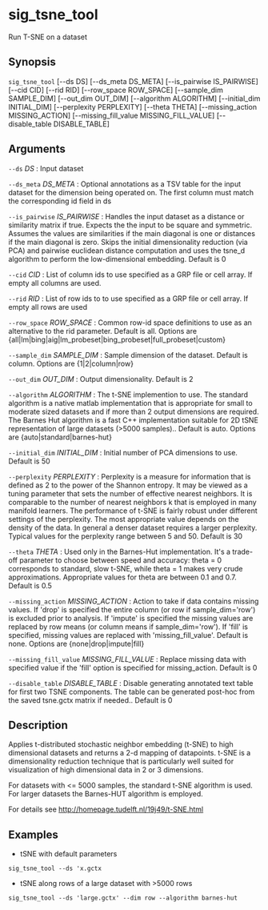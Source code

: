 # sig_tsne_tool
Run T-SNE on a dataset

## Synopsis
`sig_tsne_tool` [--ds DS] [--ds_meta DS_META] 
[--is_pairwise IS_PAIRWISE] [--cid CID] [--rid RID] [--row_space ROW_SPACE] [--sample_dim 
SAMPLE_DIM] [--out_dim OUT_DIM] [--algorithm ALGORITHM] [--initial_dim INITIAL_DIM] 
[--perplexity PERPLEXITY] [--theta THETA] [--missing_action MISSING_ACTION] 
[--missing_fill_value MISSING_FILL_VALUE] [--disable_table DISABLE_TABLE]

## Arguments

`--ds` *DS*
: Input dataset

`--ds_meta` *DS_META*
: Optional annotations as a TSV table for the input dataset for the dimension 
being operated on. The first column must match the corresponding id field in ds

`--is_pairwise` *IS_PAIRWISE*
: Handles the input dataset as a distance or similarity matrix if true. Expects 
the the input to be square and symmetric. Assumes the values are similarities 
if the main diagonal is one or distances if the main diagonal is zero. Skips 
the initial dimensionality reduction (via PCA) and pairwise euclidean distance 
computation and uses the tsne_d algorithm to perform the low-dimensional 
embedding. Default is 0

`--cid` *CID*
: List of column ids to use specified as a GRP file or cell array. If empty all 
columns are used.

`--rid` *RID*
: List of row ids to to use specified as a GRP file or cell array. If empty all 
rows are used

`--row_space` *ROW_SPACE*
: Common row-id space definitions to use as an alternative to the rid parameter. 
Default is all. Options are 
{all|lm|bing|aig|lm_probeset|bing_probeset|full_probeset|custom}

`--sample_dim` *SAMPLE_DIM*
: Sample dimension of the dataset. Default is column. Options are 
{1|2|column|row}

`--out_dim` *OUT_DIM*
: Output dimensionality. Default is 2

`--algorithm` *ALGORITHM*
: The t-SNE implemention to use. The standard algorithm is a native matlab 
implementation that is appropriate for small to moderate sized datasets and if 
more than 2 output dimensions are required. The Barnes Hut algorithm is a fast 
C++ implementation suitable for 2D tSNE representation of large datasets (>5000 
samples).. Default is auto. Options are {auto|standard|barnes-hut}

`--initial_dim` *INITIAL_DIM*
: Initial number of PCA dimensions to use. Default is 50

`--perplexity` *PERPLEXITY*
: Perplexity is a measure for information that is defined as 2 to the power of 
the Shannon entropy. It may be viewed as a tuning parameter that sets the 
number of effective nearest neighbors. It is comparable to the number of 
nearest neighbors k that is employed in many manifold learners.
The performance of t-SNE is fairly robust under different settings of the 
perplexity. The most appropriate value depends on the density of the data. In 
general a denser dataset requires a larger perplexity. Typical values for the 
perplexity range between 5 and 50. Default is 30

`--theta` *THETA*
: Used only in the Barnes-Hut implementation. It's a trade-off parameter to 
choose between speed and accuracy: theta = 0 corresponds to standard, slow 
t-SNE, while theta = 1 makes very crude approximations. Appropriate values for 
theta are between 0.1 and 0.7. Default is 0.5

`--missing_action` *MISSING_ACTION*
: Action to take if data contains missing values. If 'drop' is specified the 
entire column (or row if sample_dim='row') is excluded prior to analysis. If 
'impute' is specified the missing values are replaced by row means (or column 
means if sample_dim='row'). If 'fill' is specified, missing values are replaced 
with 'missing_fill_value'. Default is none. Options are {none|drop|impute|fill}

`--missing_fill_value` *MISSING_FILL_VALUE*
: Replace missing data with specified value if the 'fill' option is specified for 
missing_action. Default is 0

`--disable_table` *DISABLE_TABLE*
: Disable generating annotated text table for first two TSNE components. The 
table can be generated post-hoc from the saved tsne.gctx matrix if needed.. 
Default is 0

## Description
Applies t-distributed stochastic neighbor embedding (t-SNE) to high dimensional 
datasets and returns a 2-d mapping of datapoints. t-SNE is a dimensionality 
reduction technique that is particularly well suited for visualization of high 
dimensional data in 2 or 3 dimensions.
 
For datasets with <= 5000 samples, the standard t-SNE algorithm is used. For 
larger datasets the Barnes-HUT algorithm is employed.
 
For details see http://homepage.tudelft.nl/19j49/t-SNE.html
 
## Examples
 
- tSNE with default parameters
 
`sig_tsne_tool --ds 'x.gctx`
 
- tSNE along rows of a large dataset with >5000 rows
 
`sig_tsne_tool --ds 'large.gctx' --dim row --algorithm barnes-hut`
 
 

